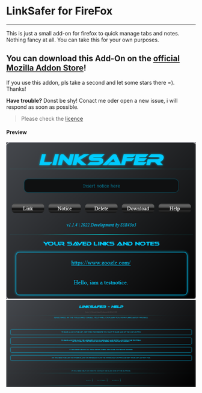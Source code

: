 # LinkSafer for FireFox #

---
This is just a small add-on for firefox to quick manage tabs and notes. Nothing fancy at all.
You can take this for your own purposes.

## You can download this Add-On on the [official Mozilla Addon Store](https://addons.mozilla.org/de/firefox/addon/linksafer/)! ##

If you use this addon, pls take a second and let some stars there =). Thanks!

**Have trouble?** Donst be shy! Conact me oder open a new issue, i will respond as soon as possible.

>Please check the [licence](https://github.com/sera619/LinkSafer-FireFox/blob/master/LICENCE)

#### Preview ####

![Screenshot](assets/screen2-newui.png)
![Screenshot2](assets/helppage.png)